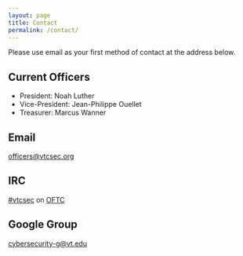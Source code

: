 ```yaml
---
layout: page
title: Contact
permalink: /contact/
---
```


Please use email as your first method of contact at the address below.

## Current Officers
  - President: Noah Luther
  - Vice-President: Jean-Philippe Ouellet
  - Treasurer: Marcus Wanner

## Email
[officers@vtcsec.org](mailto:officers@vtcsec.org)

## IRC
[#vtcsec][webchat] on [OFTC][oftc]

[webchat]: https://webchat.oftc.net/?channels=vtcsec
[oftc]: http://www.oftc.net/

## Google Group
[cybersecurity-g@vt.edu](https://groups.google.com/a/vt.edu/forum/#!forum/cybersecurity-g)
